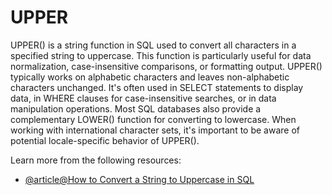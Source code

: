 # UPPER

UPPER() is a string function in SQL used to convert all characters in a specified string to uppercase. This function is particularly useful for data normalization, case-insensitive comparisons, or formatting output. UPPER() typically works on alphabetic characters and leaves non-alphabetic characters unchanged. It's often used in SELECT statements to display data, in WHERE clauses for case-insensitive searches, or in data manipulation operations. Most SQL databases also provide a complementary LOWER() function for converting to lowercase. When working with international character sets, it's important to be aware of potential locale-specific behavior of UPPER().

Learn more from the following resources:

- [@article@How to Convert a String to Uppercase in SQL](https://learnsql.com/cookbook/how-to-convert-a-string-to-uppercase-in-sql/)